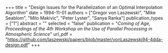+++
title = "Design Issues for the Parallelization of an Optimal Interpolation Algorithm"
date = 1994-11-01
authors = ["Gregor von Laszewski", "Mike Seablom", "Milo Makivic", "Peter Lyster", "Sanya Ranka"]
publication_types = ["1"]
abstract = ""
selected = "false"
publication = "*Coming of Age, Proceedings of the 4th Workshop on the Use of Parallel Processing in Atmospheric Science*"
url_pdf = "https://github.com/laszewski/papers/blob/master/vonLaszewski94-4dda-design.pdf"
+++

